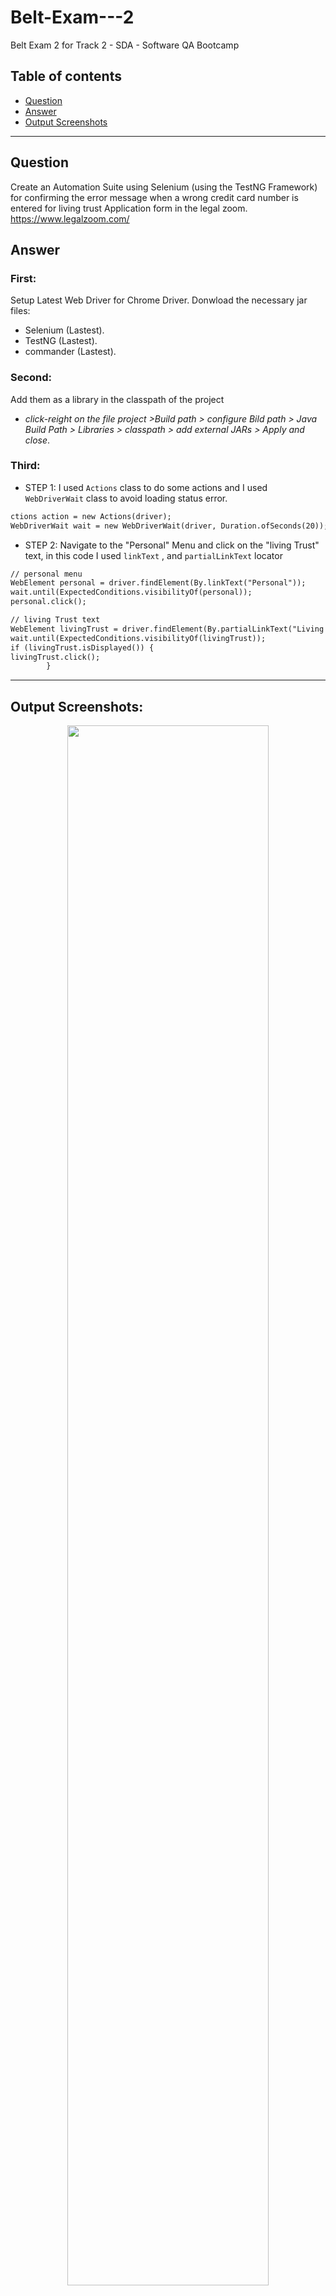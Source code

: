 # Belt-Exam---2
Belt Exam 2 for Track 2 - SDA - Software QA Bootcamp


## Table of contents
* [Question](#question)
* [Answer](#answer)
* [Output Screenshots](#output-screenshots)

---
## Question
Create an Automation Suite using Selenium (using the TestNG Framework) for confirming the error message when a wrong credit card number is entered for living trust Application form in the legal zoom.
https://www.legalzoom.com/

## Answer
### First:
Setup Latest Web Driver for Chrome  Driver.
Donwload the necessary jar files:
- Selenium (Lastest).
- TestNG (Lastest).
- commander (Lastest).

### Second:
Add them as a library in the classpath of the project
- _click-reight on the file project >Build path > configure Bild path > Java Build Path > Libraries > classpath > add external JARs > Apply and close_.

### Third:
- STEP 1: I used `Actions` class to do some actions and I used `WebDriverWait` class to avoid loading status error.

```md
ctions action = new Actions(driver);
WebDriverWait wait = new WebDriverWait(driver, Duration.ofSeconds(20));
```

- STEP 2: Navigate to the "Personal" Menu and click on the "living Trust" text, in this code I used `linkText` , and `partialLinkText` locator

```md
// personal menu
WebElement personal = driver.findElement(By.linkText("Personal"));
wait.until(ExpectedConditions.visibilityOf(personal));
personal.click();

// living Trust text
WebElement livingTrust = driver.findElement(By.partialLinkText("Living trust"));
wait.until(ExpectedConditions.visibilityOf(livingTrust));
if (livingTrust.isDisplayed()) {
livingTrust.click();
		}
```



---
## Output Screenshots:

<p align="center">
<img src="https://user-images.githubusercontent.com/48597284/183262086-ab51da27-a092-4a51-9628-05bd170b010d.png" width=80% height=80%>


https://user-images.githubusercontent.com/48597284/183262155-e9b54ada-1207-4318-92f6-3cef3c95e3eb.mp4

</p>
